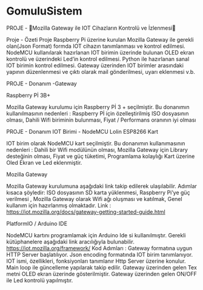 # GomuluSistem

PROJE  - Mozilla Gateway ile IOT Cihazların Kontrolü ve İzlenmesi

Proje - Özeti
 Proje Raspberry Pi üzerine kurulan Mozilla Gateway ile gerekli olan(Json Format) formda IOT cihazın tanımlanması ve kontrol edilmesi.
NodeMCU kullanılarak hazırlanan IOT birimin üzerinde bulunan OLED ekran kontrolü ve üzerindeki Led’in kontrol edilmesi.
Python ile hazırlanan sanal IOT birimin kontrol edilmesi.
Gateway üzerinden IOT birimler arasındaki yapının düzenlenmesi ve çıktı olarak mail gönderilmesi, uyarı eklenmesi v.b.

PROJE  - Donanım -Gateway

 Raspberry Pİ 3B+

Mozilla Gateway kurulumu için Raspberry Pİ 3 + seçilmiştir. Bu donanımın kullanılmasının nedenleri :
Raspberry Pİ için özelleştirilmiş ISO dosyasının olması,
Dahili Wifi  biriminin bulunması,
Fiyat / Performans oranının iyi olması

PROJE  - Donanım 
IOT Birimi - NodeMCU Lolin ESP8266 Kart

IOT birim olarak NodeMCU kart seçilmiştir. Bu donanımın kullanımasının nedenleri : 
Dahili bir Wifi modülünün olması,
Mozilla Gateway için Library desteğinin olması,
Fiyat ve güç tüketimi,
Programlama kolaylığı
Kart üzerine Oled Ekran ve Led eklenmiştir.

Mozilla Gateway

Mozilla Gateway kurulumuna aşağıdaki link takip edilerek ulaşılabilir. Adımlar kısaca şöyledir:
ISO dosyasının SD karta yüklenmesi,
Raspberry Pi’ye güç verilmesi  ,
Mozilla Gateway olarak Wifi ağı oluşması ve katılmak,
Genel kullanım için hazırlanmış olmaktadır.
Link : https://iot.mozilla.org/docs/gateway-getting-started-guide.html




 PlatformIO / Arduino IDE

NodeMCU kartını programlamak için  Arduino Ide si kullanılmıştır.
Gerekli kütüphanelere aşağıdaki link aracılığıyla bulunabilir.
https://iot.mozilla.org/framework/
Kod Adımları :
Gateway formatına uygun HTTP Server başlatılıyor.
Json encoding formatında IOT birim tanımlanıyor. 
IOT ismi, özellikleri, fonksiyonları tanımlanır 
Http Server üzerine konulur.
Main loop ile güncelleme yapılarak takip edilir.
Gateway üzerinden gelen Tex metni OLED ekran üzerinde gösterilmiştir.
Gateway üzerinden gelen  ON/OFF ile Led kontrolü yapılmıştır.




